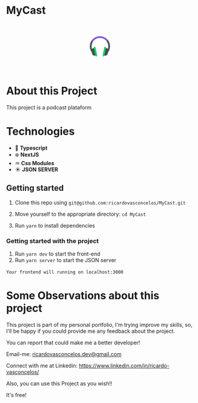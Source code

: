 # MyCast
</br>
<p align="center">
<img src="/public/favicon.png" title="MYCAST" width="60"/>
</p>

</br>

# About this Project
This project is a podcast plataform

# Technologies

- 💙 **Typescript** 
- ❄️ **NextJS** 
- ♒ **Css Modules**
- ☀️ **JSON SERVER**

## Getting started

1. Clone this repo using `git@github.com:ricardovasconcelos/MyCast.git`

2. Move yourself to the appropriate directory: `cd MyCast`<br />

3. Run `yarn` to install dependencies<br />

### Getting started with the project

1. Run `yarn dev` to start the front-end
2. Run `yarn server` to start the JSON server

`Your frontend will running on localhost:3000`

# Some Observations about this project
This project is part of my personal portfolio, I'm trying improve my skills, so, I'll be happy if you could provide me any feedback about the project.

You can report that could make me a better developer!

Email-me: ricardovasconcelos.dev@gmail.com

Connect with me at Linkedin: https://www.linkedin.com/in/ricardo-vasconcelos/

Also, you can use this Project as you wish!!

It's free!
